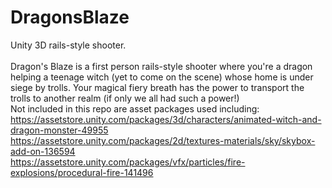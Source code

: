 # DragonsBlaze
Unity 3D rails-style shooter. 
</br></br>
Dragon's Blaze is a first person rails-style shooter where you're a dragon helping a teenage witch (yet to come on the scene) whose home is under siege by trolls. Your magical fiery breath has the power to transport the trolls to another realm (if only we all had such a power!)
</br>
Not included in this repo are asset packages used including:
</br>
https://assetstore.unity.com/packages/3d/characters/animated-witch-and-dragon-monster-49955 </br>
https://assetstore.unity.com/packages/2d/textures-materials/sky/skybox-add-on-136594</br>
https://assetstore.unity.com/packages/vfx/particles/fire-explosions/procedural-fire-141496</br>
